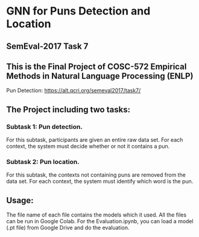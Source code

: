# GNN for Puns Detection and Location
## SemEval-2017 Task 7
## This is the Final Project of COSC-572 Empirical Methods in Natural Language Processing (ENLP)
Pun Detection: https://alt.qcri.org/semeval2017/task7/
## The Project including two tasks:
### Subtask 1: Pun detection.
For this subtask, participants are given an entire raw data set. For each context, the system must decide whether or not it contains a pun.
### Subtask 2: Pun location.
For this subtask, the contexts not containing puns are removed from the data set. For each context, the system must identify which word is the pun.
## Usage:
The file name of each file contains the models which it used.
All the files can be run in Google Colab.
For the Evaluation.ipynb, you can load a model (.pt file) from Google Drive and do the evaluation.
